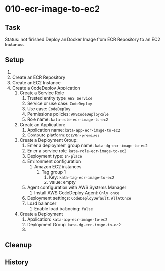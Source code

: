 # 010-ecr-image-to-ec2

## Task
Status: not finished
Deploy an Docker Image from ECR Repository to an EC2 Instance.

## Setup
1. 
1. Create an ECR Repository
1. Create an EC2 Instance
3. Create a CodeDeploy Application
	1. Create a Service Role
		1. Trusted entity type: `AWS Service`
		2. Service or use case: `CodeDeploy`
		3. Use case: `CodeDeploy`
		4. Permissions policies: `AWSCodeDeployRole`
		5. Role name: `kata-role-ecr-image-to-ec2`
	2. Create an Application:
		1. Application name: `kata-app-ecr-image-to-ec2`
		2. Compute platform: `EC2/On-premises`
	3. Create a Deployment Group:
		1. Enter a deployment group name: `kata-dg-ecr-image-to-ec2`
		2. Enter a service role: `kata-role-ecr-image-to-ec2`
		3. Deployment type: `In-place`
		4. Environment configuration
			1. Amazon EC2 instances
				1. Tag group 1
					1. Key: `kata-tag-ecr-image-to-ec2`
					2. Value: empty
		5. Agent configuration with AWS Systems Manager
			1. Install AWS CodeDeploy Agent: `Only once`
		6. Deployment settings: `CodeDeployDefault.AllAtOnce`
		7. Load balancer
			1. Enable load balancing: `false`
	4. Create a Deployment
		1. Application: `kata-app-ecr-image-to-ec2`
		2. Deployment Group: `kata-dg-ecr-image-to-ec2`
		3. 

## Cleanup

## History

